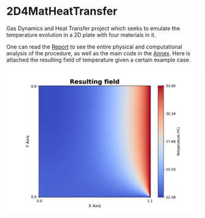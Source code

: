 # 2D4MatHeatTransfer
Gas Dynamics and Heat Transfer project which seeks to emulate the temperature evolution in a 2D plate with four materials in it.

One can read the [Report](.info/Report_2D4Mat.pdf) to see the entire physical and computational analysis of the procedure, as well as the main code in the [Annex](.info/Annex_2D4Mat.pdf). Here is attached the resulting field of temperature given a certain example case.

![Field of temperature](output/plots/plot%20GS%20N=100%20M=100%20nt=200.png)